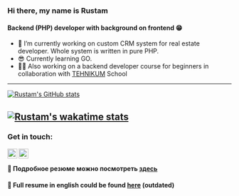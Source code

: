### Hi there, my name is Rustam
#### Backend (PHP) developer with background on frontend 😁 

- 🔭 I’m currently working on custom CRM system for real estate developer. Whole system is written in pure PHP.
- 😎 Currently learning GO.
- 👨‍🏫 Also working on a backend developer course for beginners in collaboration with [TEHNIKUM](https://tehnikum.school/) School


---
[![Rustam's GitHub stats](https://github-readme-stats.vercel.app/api?username=alphasider&count_private=true&show_icons=true&theme=react)](#)

[![Rustam's wakatime stats](https://github-readme-stats.vercel.app/api/wakatime?username=alphasider&layout=compact&theme=react)](https://wakatime.com/@alphasider)
---


### Get in touch:

[<img align="left" alt="telegram | Telegram" width="22px" src="https://cdn.jsdelivr.net/npm/simple-icons@3.13.0/icons/telegram.svg" />][telegram]
[<img align="left" alt="gmail | Gmail" width="22px" src="https://cdn.jsdelivr.net/npm/simple-icons@3.13.0/icons/gmail.svg" />][gmail]


<br />

#### 🧾 Подробное резюме можно посмотреть [здесь](https://is.gd/jFoT71 "Резюме")
#### 🚧 Full resume in english could be found [here](https://is.gd/918Nh0 "Resume") (outdated)

[telegram]: https://t.me/ergashev_rustam
[gmail]: mailto:rustamergashev.sp@gmail.com
